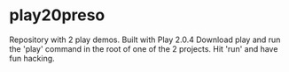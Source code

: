play20preso
===========

Repository with 2 play demos.
Built with Play 2.0.4
Download play and run the 'play' command in the root of one of the 2 projects.
Hit 'run' and have fun hacking.
